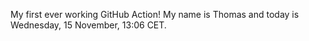 My first ever working GitHub Action!
My name is Thomas and today is Wednesday, 15 November, 13:06 CET. 
